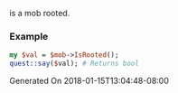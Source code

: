 is a mob rooted.
### Example

```perl
my $val = $mob->IsRooted();
quest::say($val); # Returns bool
```


Generated On 2018-01-15T13:04:48-08:00